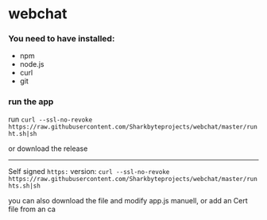 # webchat 
### You need to have installed:
- npm
- node.js
- curl
- git

### run the app

run `curl --ssl-no-revoke https://raw.githubusercontent.com/Sharkbyteprojects/webchat/master/runht.sh|sh`

or download the release

---

Self signed `https:` version: `curl --ssl-no-revoke https://raw.githubusercontent.com/Sharkbyteprojects/webchat/master/runhts.sh|sh`


you can also download the file and modify app.js manuell, or add an Cert file from an ca